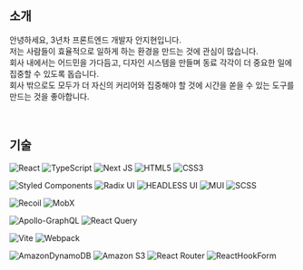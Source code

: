 ## 소개
안녕하세요, 3년차 프론트엔드 개발자 안지현입니다.   
저는 사람들이 효율적으로 일하게 하는 환경을 만드는 것에 관심이 많습니다.   
회사 내에서는 어드민을 가다듬고, 디자인 시스템을 만들며 동료 각각이 더 중요한 일에 집중할 수 있도록 돕습니다.   
회사 밖으로도 모두가 더 자신의 커리어와 집중해야 할 것에 시간을 쏟을 수 있는 도구를 만드는 것을 좋아합니다.

<br />

## 기술
![React](https://img.shields.io/badge/react-%2320232a.svg?style=for-the-badge&logo=react&logoColor=%2361DAFB)
![TypeScript](https://img.shields.io/badge/typescript-%23007ACC.svg?style=for-the-badge&logo=typescript&logoColor=white)
![Next JS](https://img.shields.io/badge/Next%2012-black?style=for-the-badge&logo=next.js&logoColor=white)
![HTML5](https://img.shields.io/badge/html5-%23E34F26.svg?style=for-the-badge&logo=html5&logoColor=white)
![CSS3](https://img.shields.io/badge/css3-%231572B6.svg?style=for-the-badge&logo=css3&logoColor=white)

![Styled Components](https://img.shields.io/badge/styled--components-DB7093?style=for-the-badge&logo=styled-components&logoColor=white)
![Radix UI](https://img.shields.io/badge/radix%20ui-161618.svg?style=for-the-badge&logo=radix-ui&logoColor=white)
![HEADLESS UI](https://img.shields.io/badge/headless%20ui-%2366E3FF.svg?style=for-the-badge&logo=headless-ui&logoColor=white)
![MUI](https://img.shields.io/badge/MUI-%230081CB.svg?style=for-the-badge&logo=mui&logoColor=white)
![SCSS](https://img.shields.io/badge/SCSS-%23CC6699.svg?style=for-the-badge&logo=SASS&logoColor=white)


![Recoil](https://img.shields.io/badge/recoil-%233578E5.svg?style=for-the-badge&logo=recoil&logoColor=white)
![MobX](http://img.shields.io/badge/MobX-FF9955?style=for-the-badge&logo=MobX&logoColor=white)

![Apollo-GraphQL](https://img.shields.io/badge/-ApolloGraphQL-311C87?style=for-the-badge&logo=apollo-graphql)
![React Query](https://img.shields.io/badge/-React%20Query-FF4154?style=for-the-badge&logo=react%20query&logoColor=white)

![Vite](https://img.shields.io/badge/vite-%23646CFF.svg?style=for-the-badge&logo=vite&logoColor=white)
![Webpack](https://img.shields.io/badge/webpack-%238DD6F9.svg?style=for-the-badge&logo=webpack&logoColor=black)

![AmazonDynamoDB](https://img.shields.io/badge/Amazon%20DynamoDB-4053D6?style=for-the-badge&logo=Amazon%20DynamoDB&logoColor=white)
![Amazon S3](https://img.shields.io/badge/Amazon%20S3-FF9900?style=for-the-badge&logo=amazons3&logoColor=white)
![React Router](https://img.shields.io/badge/React_Router-CA4245?style=for-the-badge&logo=react-router&logoColor=white)
![ReactHookForm](https://img.shields.io/badge/react%20hook%20form-white.svg?style=for-the-badge&logo=react%20hook%20form&logoColor=white&color=%23EC5990)
